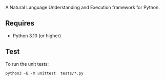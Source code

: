 A Natural Language Understanding and Execution framework for Python.

## Requires

* Python 3.10 (or higher)

## Test

To run the unit tests:

    python3 -B -m unittest  tests/*.py

